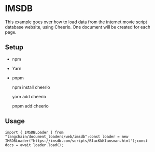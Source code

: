 IMSDB
=====

This example goes over how to load data from the internet movie script database website, using Cheerio. One document will be created for each page.

Setup[](#setup "Direct link to Setup")
---------------------------------------

*   npm
*   Yarn
*   pnpm

    npm install cheerio

    yarn add cheerio

    pnpm add cheerio

Usage[](#usage "Direct link to Usage")
---------------------------------------

    import { IMSDBLoader } from "langchain/document_loaders/web/imsdb";const loader = new IMSDBLoader("https://imsdb.com/scripts/BlacKkKlansman.html");const docs = await loader.load();